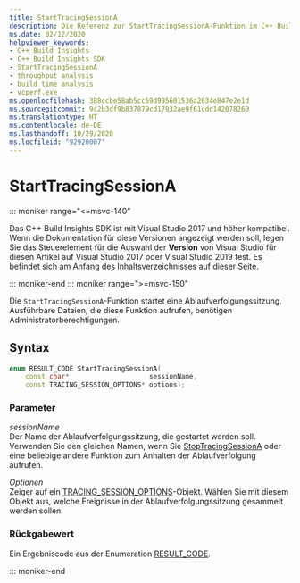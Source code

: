 ```yaml
---
title: StartTracingSessionA
description: Die Referenz zur StartTracingSessionA-Funktion im C++ Build Insights SDK.
ms.date: 02/12/2020
helpviewer_keywords:
- C++ Build Insights
- C++ Build Insights SDK
- StartTracingSessionA
- throughput analysis
- build time analysis
- vcperf.exe
ms.openlocfilehash: 388ccbe58ab5cc59d995601536a2034e847e2e1d
ms.sourcegitcommit: 9c2b3df9b837879cd17932ae9f61cdd142078260
ms.translationtype: HT
ms.contentlocale: de-DE
ms.lasthandoff: 10/29/2020
ms.locfileid: "92920007"
---
```

# <a name="starttracingsessiona"></a>StartTracingSessionA

::: moniker range="<=msvc-140"

Das C++ Build Insights SDK ist mit Visual Studio 2017 und höher kompatibel. Wenn die Dokumentation für diese Versionen angezeigt werden soll, legen Sie das Steuerelement für die Auswahl der **Version** von Visual Studio für diesen Artikel auf Visual Studio 2017 oder Visual Studio 2019 fest. Es befindet sich am Anfang des Inhaltsverzeichnisses auf dieser Seite.

::: moniker-end
::: moniker range=">=msvc-150"

Die `StartTracingSessionA`-Funktion startet eine Ablaufverfolgungssitzung. Ausführbare Dateien, die diese Funktion aufrufen, benötigen Administratorberechtigungen.

## <a name="syntax"></a>Syntax

```cpp
enum RESULT_CODE StartTracingSessionA(
    const char*                    sessionName,
    const TRACING_SESSION_OPTIONS* options);
```

### <a name="parameters"></a>Parameter

*sessionName*\
Der Name der Ablaufverfolgungssitzung, die gestartet werden soll. Verwenden Sie den gleichen Namen, wenn Sie [StopTracingSessionA](stop-tracing-session.md) oder eine beliebige andere Funktion zum Anhalten der Ablaufverfolgung aufrufen.

*Optionen*\
Zeiger auf ein [TRACING_SESSION_OPTIONS](../other-types/tracing-session-options-struct.md)-Objekt. Wählen Sie mit diesem Objekt aus, welche Ereignisse in der Ablaufverfolgungssitzung gesammelt werden sollen.

### <a name="return-value"></a>Rückgabewert

Ein Ergebniscode aus der Enumeration [RESULT_CODE](../other-types/result-code-enum.md).

::: moniker-end
